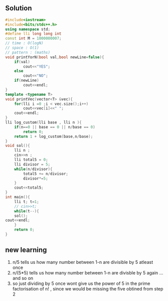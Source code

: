 ## Solution

```cpp
#include<iostream>
#include<bits/stdc++.h>
using namespace std;
#define lli long long int
const int M = 1000000007;
// time : O(logN)
// space : O(1)
// pattern : (maths)
void printYorN(bool val,bool newLine=false){
	if(val)
		cout<<"YES";
	else
		cout<<"NO";
	if(newLine)
		cout<<endl;
}
template <typename T>
void printVec(vector<T> &vec){
	for(lli i =0 ;i < vec.size();i++)
		cout<<vec[i]<<" ";
	cout<<endl;
}
lli log_custom(lli base , lli n ){
	if(n==0 || base == 0 || n/base == 0)
		return 0;
	return 1 + log_custom(base,n/base);
}
void sol(){
	lli n ; 
	cin>>n ; 
	lli total5 = 0;
	lli divisor = 5;
	while(n/divisor){
		total5 += n/divisor;
		divisor*=5;
	}
	cout<<total5;
}
int main(){
	lli t; t=1;
	// cin>>t;
	while(t--){
	sol();
cout<<endl;
	}
	return 0;
}

```

## new learning 
1. n/5 tells us how many number between 1-n are divisible by 5 atleast once 
2. n/(5*5) tells us how many number between 1-n are divisble by 5 again 
... and so on 
3. so just dividing by 5 once wont give us the power of 5 in the prime factorisation of n! , since we would be missing the five obtined from step 2 